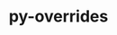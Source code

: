 ---
title: "py-overrides"
layout: cache
categories: [package, develop]
meta: {"compilers": ["gcc@=11.1.0", "gcc@=11.4.0", "gcc@=9.4.0", "oneapi@=2024.2.1"], "num_specs": 32, "num_specs_by_stack": {"data-vis-sdk": 6, "e4s": 5, "e4s-neoverse-v2": 6, "e4s-neoverse_v1": 2, "e4s-oneapi": 12, "e4s-power": 1, "root": 32}, "oss": ["ubuntu20.04", "ubuntu22.04"], "platforms": ["linux"], "stacks": ["data-vis-sdk", "e4s", "e4s-neoverse-v2", "e4s-neoverse_v1", "e4s-oneapi", "e4s-power", "root"], "targets": ["neoverse_v1", "neoverse_v2", "ppc64le", "x86_64_v3"], "versions": ["7.3.1"]}
spec_details: [{"compiler": "gcc@=11.4.0", "hash": "2aiq6bvheugpn7jbj2gdpllojkjieiyj", "os": "ubuntu22.04", "platform": "linux", "size": "-", "stacks": ["e4s", "root"], "target": "x86_64_v3", "variants": ["build_system=python_pip"], "versions": ["7.3.1"]}, {"compiler": "gcc@=11.4.0", "hash": "4blg4kro7a7pnvewnypjd5iqzqhbnyfw", "os": "ubuntu22.04", "platform": "linux", "size": "-", "stacks": ["e4s-neoverse-v2", "root"], "target": "neoverse_v2", "variants": ["build_system=python_pip"], "versions": ["7.3.1"]}, {"compiler": "gcc@=11.4.0", "hash": "64jq7hybnrykrmg335vwcd2znw5ovwuz", "os": "ubuntu22.04", "platform": "linux", "size": "-", "stacks": ["e4s", "root"], "target": "x86_64_v3", "variants": ["build_system=python_pip"], "versions": ["7.3.1"]}, {"compiler": "gcc@=11.1.0", "hash": "7wktfwzsavnpkktsvrk764yhvigebrul", "os": "ubuntu20.04", "platform": "linux", "size": "-", "stacks": ["data-vis-sdk", "root"], "target": "x86_64_v3", "variants": ["build_system=python_pip"], "versions": ["7.3.1"]}, {"compiler": "gcc@=11.1.0", "hash": "7xuk3jm7jiebdsadqudd2rtg2d5fpyfg", "os": "ubuntu20.04", "platform": "linux", "size": "-", "stacks": ["data-vis-sdk", "root"], "target": "x86_64_v3", "variants": ["build_system=python_pip"], "versions": ["7.3.1"]}, {"compiler": "gcc@=11.4.0", "hash": "7yce3j2kxpqbyyiz3622tyvmc55gpd2y", "os": "ubuntu22.04", "platform": "linux", "size": "-", "stacks": ["e4s-neoverse-v2", "root"], "target": "neoverse_v2", "variants": ["build_system=python_pip"], "versions": ["7.3.1"]}, {"compiler": "oneapi@=2024.2.1", "hash": "blpbmbgxaonezhlhfywoeztoag432q7r", "os": "ubuntu22.04", "platform": "linux", "size": "-", "stacks": ["e4s-oneapi", "root"], "target": "x86_64_v3", "variants": ["build_system=python_pip"], "versions": ["7.3.1"]}, {"compiler": "gcc@=11.4.0", "hash": "cs6pcooqa6biytijuvskhhrtlsdlh3f2", "os": "ubuntu22.04", "platform": "linux", "size": "-", "stacks": ["e4s", "root"], "target": "x86_64_v3", "variants": ["build_system=python_pip"], "versions": ["7.3.1"]}, {"compiler": "gcc@=11.4.0", "hash": "dojxvlv7lkzlfbtwgdrhl5dhrpz6cqzd", "os": "ubuntu22.04", "platform": "linux", "size": "-", "stacks": ["e4s", "root"], "target": "x86_64_v3", "variants": ["build_system=python_pip"], "versions": ["7.3.1"]}, {"compiler": "oneapi@=2024.2.1", "hash": "emtntyfjyjbtlg4gr2r52hcouoadv2lu", "os": "ubuntu22.04", "platform": "linux", "size": "-", "stacks": ["e4s-oneapi", "root"], "target": "x86_64_v3", "variants": ["build_system=python_pip"], "versions": ["7.3.1"]}, {"compiler": "oneapi@=2024.2.1", "hash": "eq35onb7rrypji2uzjnmkpkvdma6fmco", "os": "ubuntu22.04", "platform": "linux", "size": "-", "stacks": ["e4s-oneapi", "root"], "target": "x86_64_v3", "variants": ["build_system=python_pip"], "versions": ["7.3.1"]}, {"compiler": "gcc@=9.4.0", "hash": "fzjre2kuymsoywxdvxapkxxsrolisxpd", "os": "ubuntu20.04", "platform": "linux", "size": "-", "stacks": ["e4s-power", "root"], "target": "ppc64le", "variants": ["build_system=python_pip"], "versions": ["7.3.1"]}, {"compiler": "gcc@=11.1.0", "hash": "gjdg53gcbr3s4f4jp5lt3lxf4bfck7oo", "os": "ubuntu20.04", "platform": "linux", "size": "-", "stacks": ["data-vis-sdk", "root"], "target": "x86_64_v3", "variants": ["build_system=python_pip"], "versions": ["7.3.1"]}, {"compiler": "gcc@=11.4.0", "hash": "gmpeswncz26wihditoe2ef7p6mo3zspy", "os": "ubuntu22.04", "platform": "linux", "size": "-", "stacks": ["e4s-neoverse-v2", "root"], "target": "neoverse_v2", "variants": ["build_system=python_pip"], "versions": ["7.3.1"]}, {"compiler": "gcc@=11.1.0", "hash": "hqm7m3v2j3szcnjg5x7kxxip73fjtcds", "os": "ubuntu20.04", "platform": "linux", "size": "-", "stacks": ["data-vis-sdk", "root"], "target": "x86_64_v3", "variants": ["build_system=python_pip"], "versions": ["7.3.1"]}, {"compiler": "oneapi@=2024.2.1", "hash": "igme253hqhjdlgfzoxylcfubekocasph", "os": "ubuntu22.04", "platform": "linux", "size": "-", "stacks": ["e4s-oneapi", "root"], "target": "x86_64_v3", "variants": ["build_system=python_pip"], "versions": ["7.3.1"]}, {"compiler": "gcc@=11.4.0", "hash": "ikkm5uq6253n6q3uivnffoijjgbp35hm", "os": "ubuntu22.04", "platform": "linux", "size": "-", "stacks": ["e4s", "root"], "target": "x86_64_v3", "variants": ["build_system=python_pip"], "versions": ["7.3.1"]}, {"compiler": "oneapi@=2024.2.1", "hash": "iurlntayfvrgfj4mzumbeverdvjnsdqn", "os": "ubuntu22.04", "platform": "linux", "size": "-", "stacks": ["e4s-oneapi", "root"], "target": "x86_64_v3", "variants": ["build_system=python_pip"], "versions": ["7.3.1"]}, {"compiler": "gcc@=11.4.0", "hash": "ixy7v2shsr66fspvg7fd3bhvkphyajuk", "os": "ubuntu22.04", "platform": "linux", "size": "-", "stacks": ["e4s-neoverse_v1", "root"], "target": "neoverse_v1", "variants": ["build_system=python_pip"], "versions": ["7.3.1"]}, {"compiler": "gcc@=11.1.0", "hash": "kse3wobpn6q7c6nt5nvm6s5axtnbidkh", "os": "ubuntu20.04", "platform": "linux", "size": "-", "stacks": ["data-vis-sdk", "root"], "target": "x86_64_v3", "variants": ["build_system=python_pip"], "versions": ["7.3.1"]}, {"compiler": "oneapi@=2024.2.1", "hash": "lmmogbdlkm2vncixqgclnoo2tiwkzgx6", "os": "ubuntu22.04", "platform": "linux", "size": "-", "stacks": ["e4s-oneapi", "root"], "target": "x86_64_v3", "variants": ["build_system=python_pip"], "versions": ["7.3.1"]}, {"compiler": "gcc@=11.4.0", "hash": "mcyx7aeyyubu6ndeakgnvwjxjl6yr2n6", "os": "ubuntu22.04", "platform": "linux", "size": "-", "stacks": ["e4s-neoverse_v1", "root"], "target": "neoverse_v1", "variants": ["build_system=python_pip"], "versions": ["7.3.1"]}, {"compiler": "gcc@=11.4.0", "hash": "mxrmj63qdubs6ktcoi6cqmux3sfjmole", "os": "ubuntu22.04", "platform": "linux", "size": "-", "stacks": ["e4s-neoverse-v2", "root"], "target": "neoverse_v2", "variants": ["build_system=python_pip"], "versions": ["7.3.1"]}, {"compiler": "oneapi@=2024.2.1", "hash": "p3cmufyegxpoovh2ezskc6olslf2lvo2", "os": "ubuntu22.04", "platform": "linux", "size": "-", "stacks": ["e4s-oneapi", "root"], "target": "x86_64_v3", "variants": ["build_system=python_pip"], "versions": ["7.3.1"]}, {"compiler": "gcc@=11.1.0", "hash": "pmx4bauu2tekmh5qykktpjjy5ynz7yxd", "os": "ubuntu20.04", "platform": "linux", "size": "-", "stacks": ["data-vis-sdk", "root"], "target": "x86_64_v3", "variants": ["build_system=python_pip"], "versions": ["7.3.1"]}, {"compiler": "oneapi@=2024.2.1", "hash": "qnpdqxfgilwy7kwkjmzn7v2ejbk2jwta", "os": "ubuntu22.04", "platform": "linux", "size": "-", "stacks": ["e4s-oneapi", "root"], "target": "x86_64_v3", "variants": ["build_system=python_pip"], "versions": ["7.3.1"]}, {"compiler": "gcc@=11.4.0", "hash": "rufurpglm2t5arioawxn2vx2pvblyjcv", "os": "ubuntu22.04", "platform": "linux", "size": "-", "stacks": ["e4s-neoverse-v2", "root"], "target": "neoverse_v2", "variants": ["build_system=python_pip"], "versions": ["7.3.1"]}, {"compiler": "oneapi@=2024.2.1", "hash": "talpiawbmht6j5xnprwhx3euhe7jv7zh", "os": "ubuntu22.04", "platform": "linux", "size": "-", "stacks": ["e4s-oneapi", "root"], "target": "x86_64_v3", "variants": ["build_system=python_pip"], "versions": ["7.3.1"]}, {"compiler": "oneapi@=2024.2.1", "hash": "tkw5c3tj6d6f6bxlswh3voqxr75smphg", "os": "ubuntu22.04", "platform": "linux", "size": "-", "stacks": ["e4s-oneapi", "root"], "target": "x86_64_v3", "variants": ["build_system=python_pip"], "versions": ["7.3.1"]}, {"compiler": "gcc@=11.4.0", "hash": "uezoveuacmnn2k63prtc6vc6mugenael", "os": "ubuntu22.04", "platform": "linux", "size": "-", "stacks": ["e4s-neoverse-v2", "root"], "target": "neoverse_v2", "variants": ["build_system=python_pip"], "versions": ["7.3.1"]}, {"compiler": "oneapi@=2024.2.1", "hash": "w4dc3snjiskawglnnuwv5ajxuzcatujy", "os": "ubuntu22.04", "platform": "linux", "size": "-", "stacks": ["e4s-oneapi", "root"], "target": "x86_64_v3", "variants": ["build_system=python_pip"], "versions": ["7.3.1"]}, {"compiler": "oneapi@=2024.2.1", "hash": "zqqypddk5vhssz4wskzy3st7eadkd6wt", "os": "ubuntu22.04", "platform": "linux", "size": "-", "stacks": ["e4s-oneapi", "root"], "target": "x86_64_v3", "variants": ["build_system=python_pip"], "versions": ["7.3.1"]}]
---